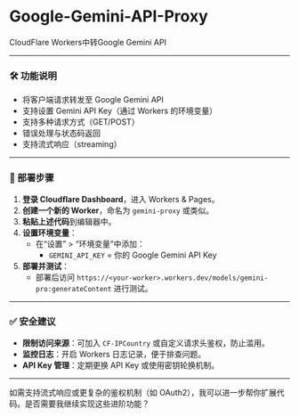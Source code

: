 # Google-Gemini-API-Proxy
CloudFlare Workers中转Google Gemini API

---

### 🛠️ 功能说明

- 将客户端请求转发至 Google Gemini API
- 支持设置 Gemini API Key（通过 Workers 的环境变量）
- 支持多种请求方式（GET/POST）
- 错误处理与状态码返回
- 支持流式响应（streaming）

---



### 🔧 部署步骤

1. **登录 Cloudflare Dashboard**，进入 Workers & Pages。
2. **创建一个新的 Worker**，命名为 `gemini-proxy` 或类似。
3. **粘贴上述代码**到编辑器中。
4. **设置环境变量**：
   - 在“设置” > “环境变量”中添加：
     - `GEMINI_API_KEY` = 你的 Google Gemini API Key
5. **部署并测试**：
   - 部署后访问 `https://<your-worker>.workers.dev/models/gemini-pro:generateContent` 进行测试。


---

### ✅ 安全建议

- **限制访问来源**：可加入 `CF-IPCountry` 或自定义请求头鉴权，防止滥用。
- **监控日志**：开启 Workers 日志记录，便于排查问题。
- **API Key 管理**：定期更换 API Key 或使用密钥轮换机制。

---

如需支持流式响应或更复杂的鉴权机制（如 OAuth2），我可以进一步帮你扩展代码。是否需要我继续实现这些进阶功能？
